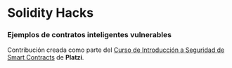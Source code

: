 # Solidity Hacks

### Ejemplos de contratos inteligentes vulnerables

Contribución creada como parte del [Curso de Introducción a Seguridad de Smart Contracts](https://platzi.com/cursos/seguridad-smart-contracts/) de **Platzi**. 
